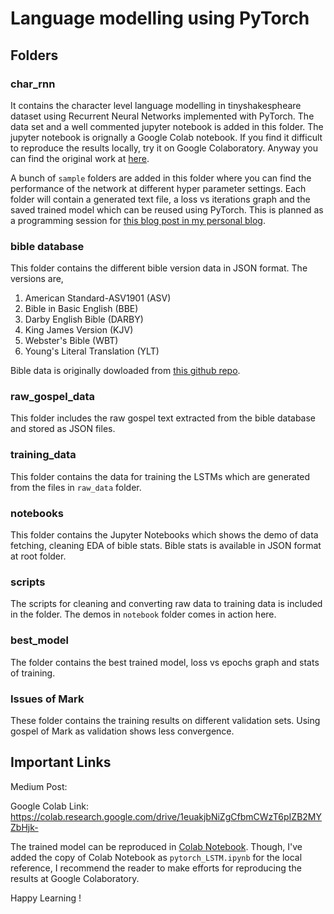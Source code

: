 # Language modelling using PyTorch

## Folders

### char_rnn

It contains the character level language modelling in tinyshakespheare dataset using Recurrent Neural Networks implemented with PyTorch. The data set and a well commented jupyter notebook is added in this folder. The jupyter notebook is orignally a Google Colab notebook. If you find it difficult to reproduce the results locally, try it on Google Colaboratory. Anyway you can find the original work at [here](https://drive.google.com/file/d/12pEy-aOS0_PiVkFgxyINmBbtuvB5TqV5/view?usp=sharing).   

A bunch of `sample` folders are added in this folder where you can find the performance of the network at different hyper parameter settings. Each folder will contain a generated text file, a loss vs iterations graph and the saved trained model which can be reused using PyTorch. This is planned as a programming session for [this blog post in my personal blog](https://sleebapaul.github.io/rnn-tutorial-2/).

### bible database  

This folder contains the different bible version data in JSON format. The versions are, 

1. American Standard-ASV1901 (ASV)
2. Bible in Basic English (BBE)
3. Darby English Bible (DARBY)
4. King James Version (KJV)
5. Webster's Bible (WBT)
6. Young's Literal Translation (YLT)

Bible data is originally dowloaded from [this github repo](https://github.com/scrollmapper/bible_databases). 

### raw_gospel_data 

This folder includes the raw gospel text extracted from the bible database and stored as JSON files.  

### training_data 

This folder contains the data for training the LSTMs which are generated from the files in `raw_data` folder.  

### notebooks 

This folder contains the Jupyter Notebooks which shows the demo of data fetching, cleaning EDA of bible stats. Bible stats is available in JSON format at root folder. 

### scripts

The scripts for cleaning and converting raw data to training data is included in the folder. The demos in `notebook` folder comes in action here. 

### best_model 

The folder contains the best trained model, loss vs epochs graph and stats of training. 

### Issues of Mark

These folder contains the training results on different validation sets. Using gospel of Mark as validation shows less convergence. 

## Important Links

Medium Post: 

Google Colab Link: https://colab.research.google.com/drive/1euakjbNiZgCfbmCWzT6pIZB2MYZbHjk-

The trained model can be reproduced in [Colab Notebook](https://colab.research.google.com/drive/1euakjbNiZgCfbmCWzT6pIZB2MYZbHjk-). Though, I've added the copy of Colab Notebook as `pytorch_LSTM.ipynb` for the local reference, I recommend the reader to make efforts for reproducing the results at Google Colaboratory.  


Happy Learning !